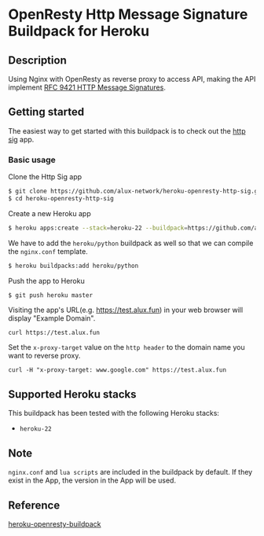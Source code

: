 # OpenResty Http Message Signature Buildpack for Heroku

## Description
Using Nginx with OpenResty as reverse proxy to access API, making the API implement [RFC 9421
HTTP Message Signatures](https://www.rfc-editor.org/rfc/rfc9421.html).


## Getting started

The easiest way to get started with this buildpack is to check out the [http sig](https://github.com/alux-network/heroku-openresty-http-sig.git) app.

### Basic usage

Clone the Http Sig app

```bash
$ git clone https://github.com/alux-network/heroku-openresty-http-sig.git
$ cd heroku-openresty-http-sig
```

Create a new Heroku app

```bash
$ heroku apps:create --stack=heroku-22 --buildpack=https://github.com/alux-network/heroku-openresty-http-sig-buildpack.git
```

We have to add the `heroku/python` buildpack as well so that we can compile the `nginx.conf` template.

```bash
$ heroku buildpacks:add heroku/python
```
Push the app to Heroku

```bash
$ git push heroku master
```

Visiting the app's URL(e.g. https://test.alux.fun) in your web browser will display "Example Domain".
```
curl https://test.alux.fun
```
Set the ```x-proxy-target``` value on the ```http header``` to the domain name you want to reverse proxy.
```
curl -H "x-proxy-target: www.google.com" https://test.alux.fun
```

## Supported Heroku stacks

This buildpack has been tested with the following Heroku stacks:

* `heroku-22`

## Note
`nginx.conf` and `lua scripts` are included in the buildpack by default. If they exist in the App, the version in the App will be used.

## Reference
[heroku-openresty-buildpack](https://github.com/benwilber/heroku-openresty-buildpack.git)

